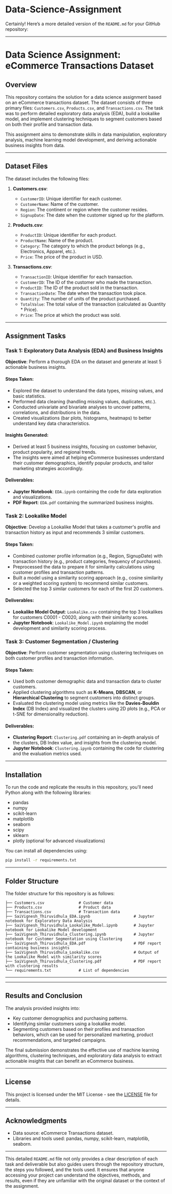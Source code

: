 # Data-Science-Assignment
Certainly! Here’s a more detailed version of the `README.md` for your GitHub repository:

---

# Data Science Assignment: eCommerce Transactions Dataset

## Overview

This repository contains the solution for a data science assignment based on an eCommerce transactions dataset. The dataset consists of three primary files: `Customers.csv`, `Products.csv`, and `Transactions.csv`. The task was to perform detailed exploratory data analysis (EDA), build a lookalike model, and implement clustering techniques to segment customers based on both their profile and transaction data.

This assignment aims to demonstrate skills in data manipulation, exploratory analysis, machine learning model development, and deriving actionable business insights from data.

---

## Dataset Files

The dataset includes the following files:

1. **Customers.csv**:
   - `CustomerID`: Unique identifier for each customer.
   - `CustomerName`: Name of the customer.
   - `Region`: The continent or region where the customer resides.
   - `SignupDate`: The date when the customer signed up for the platform.

2. **Products.csv**:
   - `ProductID`: Unique identifier for each product.
   - `ProductName`: Name of the product.
   - `Category`: The category to which the product belongs (e.g., Electronics, Apparel, etc.).
   - `Price`: The price of the product in USD.

3. **Transactions.csv**:
   - `TransactionID`: Unique identifier for each transaction.
   - `CustomerID`: The ID of the customer who made the transaction.
   - `ProductID`: The ID of the product sold in the transaction.
   - `TransactionDate`: The date when the transaction took place.
   - `Quantity`: The number of units of the product purchased.
   - `TotalValue`: The total value of the transaction (calculated as Quantity * Price).
   - `Price`: The price at which the product was sold.

---

## Assignment Tasks

### Task 1: Exploratory Data Analysis (EDA) and Business Insights

**Objective**: Perform a thorough EDA on the dataset and generate at least 5 actionable business insights.

#### Steps Taken:
- Explored the dataset to understand the data types, missing values, and basic statistics.
- Performed data cleaning (handling missing values, duplicates, etc.).
- Conducted univariate and bivariate analyses to uncover patterns, correlations, and distributions in the data.
- Created visualizations (bar plots, histograms, heatmaps) to better understand key data characteristics.

#### Insights Generated:
- Derived at least 5 business insights, focusing on customer behavior, product popularity, and regional trends.
- The insights were aimed at helping eCommerce businesses understand their customer demographics, identify popular products, and tailor marketing strategies accordingly.

#### Deliverables:
- **Jupyter Notebook**: `EDA.ipynb` containing the code for data exploration and visualizations.
- **PDF Report**: `EDA.pdf` containing the summarized business insights.

### Task 2: Lookalike Model

**Objective**: Develop a Lookalike Model that takes a customer's profile and transaction history as input and recommends 3 similar customers.

#### Steps Taken:
- Combined customer profile information (e.g., Region, SignupDate) with transaction history (e.g., product categories, frequency of purchases).
- Preprocessed the data to prepare it for similarity calculations using customer profiles and transaction patterns.
- Built a model using a similarity scoring approach (e.g., cosine similarity or a weighted scoring system) to recommend similar customers.
- Selected the top 3 similar customers for each of the first 20 customers.

#### Deliverables:
- **Lookalike Model Output**: `Lookalike.csv` containing the top 3 lookalikes for customers C0001 - C0020, along with their similarity scores.
- **Jupyter Notebook**: `Lookalike_Model.ipynb` explaining the model development and similarity scoring process.

### Task 3: Customer Segmentation / Clustering

**Objective**: Perform customer segmentation using clustering techniques on both customer profiles and transaction information.

#### Steps Taken:
- Used both customer demographic data and transaction data to cluster customers.
- Applied clustering algorithms such as **K-Means**, **DBSCAN**, or **Hierarchical Clustering** to segment customers into distinct groups.
- Evaluated the clustering model using metrics like the **Davies-Bouldin Index** (DB Index) and visualized the clusters using 2D plots (e.g., PCA or t-SNE for dimensionality reduction).

#### Deliverables:
- **Clustering Report**: `Clustering.pdf` containing an in-depth analysis of the clusters, DB Index value, and insights from the clustering model.
- **Jupyter Notebook**: `Clustering.ipynb` containing the code for clustering and the evaluation metrics used.

---

## Installation

To run the code and replicate the results in this repository, you'll need Python along with the following libraries:

- pandas
- numpy
- scikit-learn
- matplotlib
- seaborn
- scipy
- sklearn
- plotly (optional for advanced visualizations)

You can install all dependencies using:

```bash
pip install -r requirements.txt
```

---

## Folder Structure

The folder structure for this repository is as follows:

```
├── Customers.csv               # Customer data
├── Products.csv                # Product data
├── Transactions.csv            # Transaction data
├── SaiVignesh_Thiruvidhula_EDA.ipynb                   # Jupyter notebook for Exploratory Data Analysis
├── SaiVignesh_Thiruvidhula_Lookalike_Model.ipynb       # Jupyter notebook for Lookalike Model development
├── SaiVignesh_Thiruvidhula_Clustering.ipynb            # Jupyter notebook for Customer Segmentation using Clustering
├── SaiVignesh_Thiruvidhula_EDA.pdf                     # PDF report containing business insights
├── SaiVignesh_Thiruvidhula_Lookalike.csv               # Output of the Lookalike Model with similarity scores
├── SaiVignesh_Thiruvidhula_Clustering.pdf              # PDF report with clustering results
└── requirements.txt            # List of dependencies
```

---

---

## Results and Conclusion

The analysis provided insights into:
- Key customer demographics and purchasing patterns.
- Identifying similar customers using a lookalike model.
- Segmenting customers based on their profiles and transaction behaviors, which can be used for personalized marketing, product recommendations, and targeted campaigns.

The final submission demonstrates the effective use of machine learning algorithms, clustering techniques, and exploratory data analysis to extract actionable insights that can benefit an eCommerce business.

---

## License

This project is licensed under the MIT License - see the [LICENSE](LICENSE) file for details.

---

## Acknowledgments

- Data source: eCommerce Transactions dataset.
- Libraries and tools used: pandas, numpy, scikit-learn, matplotlib, seaborn.

---

This detailed `README.md` file not only provides a clear description of each task and deliverable but also guides users through the repository structure, the steps you followed, and the tools used. It ensures that anyone accessing your project can understand the objectives, methods, and results, even if they are unfamiliar with the original dataset or the context of the assignment.

